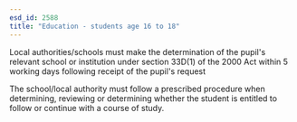 ```yaml
---
esd_id: 2588
title: "Education - students age 16 to 18"
---
```


Local authorities/schools must make the determination of the pupil's relevant school or institution under section 33D(1) of the 2000 Act within 5 working days following receipt of the pupil's request 

The school/local authority must follow a prescribed procedure when determining, reviewing or determining whether the student is entitled to follow or continue with a course of study. 

